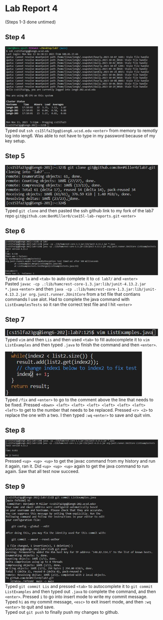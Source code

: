 # Lab Report 4
(Steps 1-3 done untimed)

## Step 4
![code](step4.jpg)
<br>
Typed out ```ssh cs15lfa23gq@ieng6.ucsd.edu``` `<enter>` from memory to remotly log into ieng6. Was able to not have to type in my password because of my key setup.

## Step 5
![code](step5.jpg)
<br>
Typed ```git clone``` and then pasted the ssh github link to my fork of the lab7 repo ```git@github.com:BenMiller0/cse15l-lab-reports.git``` `<enter>`

## Step 6
![code](step6.jpg)
<br>
Typed ```cd la``` and `<tab>` to auto complete it to ```cd lab7/``` and `<enter>`
<br>
Pasted ```javac -cp .:lib/hamcrest-core-1.3.jar:lib/junit-4.13.2.jar *.java``` `<enter>` and then ```java -cp .:lib/hamcrest-core-1.3.jar:lib/junit-4.13.2.jar org.junit.runner.JUnitCore``` from a txt file that contians commands I use alot. Had to complete the java command with ```ListExamplesTests``` so it ran the correct test file and I hit `<enter>`
<br>

## Step 7
![image](step7.1.jpg) 
<br>
Typed ```vim``` and then ```Lis``` and then used `<tab>` to fill autocomplete it to ```vim ListExamples``` and then typed ```.java``` to finish the command and then `<enter>`.
<br>

![image](step7.2.jpg)
<br>
Typed ```/fix``` and `<enter>` to go to the comment above the line that needs to be fixed. Pressed `<down> <left> <left> <left> <left> <left> <left> <left>` to get to the number that needs to be replaced. Pressed `<r> <2>` to replace the one with a two. I then typed ```:wq``` `<enter>` to save and quit vim.

## Step 8
![image](step8.jpg) 
Pressed `<up> <up> <up>` to get the javac command from my history and run it again, ran it. Did `<up> <up> <up>` again to get the java command to run again. Saw that all test now succeed. 

## Step 9
![image](step9.jpg)
<br>
Typed ```git commit Lis``` and pressed `<tab>` to autocomplete it to ```git commit ListExamples``` and then typed out ```.java``` to complete the command, and then `<enter>`. Pressed ```i``` to go into insert mode to write my commit message. Typed ```hi``` as my commit message, `<esc>` to exit insert mode, and then ```:wq``` `<enter>` to quit and save.
<br>
Typed out ```git push``` to finally push my changes to github.
